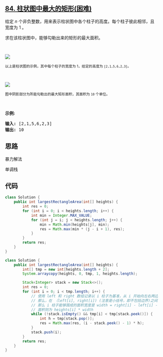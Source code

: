 ## [84. 柱状图中最大的矩形(困难)](https://leetcode-cn.com/problems/largest-rectangle-in-histogram/)
<div class="notranslate"><p>给定 <em>n</em> 个非负整数，用来表示柱状图中各个柱子的高度。每个柱子彼此相邻，且宽度为 1 。</p>

<p>求在该柱状图中，能够勾勒出来的矩形的最大面积。</p>

<p>&nbsp;</p>

<p><img src="https://assets.leetcode-cn.com/aliyun-lc-upload/uploads/2018/10/12/histogram.png"></p>

<p><small>以上是柱状图的示例，其中每个柱子的宽度为 1，给定的高度为&nbsp;<code>[2,1,5,6,2,3]</code>。</small></p>

<p>&nbsp;</p>

<p><img src="https://assets.leetcode-cn.com/aliyun-lc-upload/uploads/2018/10/12/histogram_area.png"></p>

<p><small>图中阴影部分为所能勾勒出的最大矩形面积，其面积为&nbsp;<code>10</code>&nbsp;个单位。</small></p>

<p>&nbsp;</p>

<p><strong>示例:</strong></p>

<pre><strong>输入:</strong> [2,1,5,6,2,3]
<strong>输出:</strong> 10</pre>
</div>

## 思路
暴力解法

单调栈

## 代码
```java
class Solution {
    public int largestRectangleArea(int[] heights) {
        int res = 0;
        for (int i = 0; i < heights.length; i++) {
            int min = Integer.MAX_VALUE;
            for (int j = i; j < heights.length; j++) {
                min = Math.min(heights[j], min);
                res = Math.max(min * (j - i + 1), res);
            }
        }
        return res;
    }
}
```
```java
class Solution {
    public int largestRectangleArea(int[] heights) {
        int[] tmp = new int[heights.length + 2];
        System.arraycopy(heights, 0, tmp, 1, heights.length);

        Stack<Integer> stack = new Stack<>();
        int res = 0;
        for (int i = 0; i < tmp.length; i++) {
            // 使用 left 和 right 数组记录以 i 柱子为基准，从 i 开始向左右两边延伸的第一根比 i 小的柱子
            // 那么，在 （left[i], right[i]) (注意是小括号，即不包括边界)之间的柱子都是比 i 柱子小的
            // 那么 i 柱子能够围成的面积宽度是 width = right[i] - left[i] - 1
            // 面积则为 heights[i] * width
            while (!stack.isEmpty() && tmp[i] < tmp[stack.peek()]) {
                int h = tmp[stack.pop()];
                res = Math.max(res, (i - stack.peek() - 1) * h);
            }
            stack.push(i);
        }
        return res;
    }
}
```
